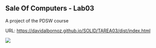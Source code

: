 ## Sale Of Computers - Lab03
A project of the PDSW course

URL: https://davidalbornoz.github.io/SOLID/TAREA03/dist/index.html

![](https://repository-images.githubusercontent.com/277472218/cdc81a00-bf30-11ea-84ec-b5382ef8bac0)
